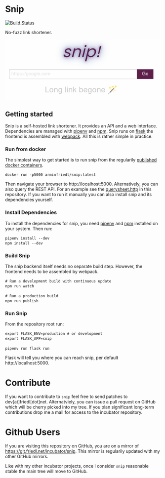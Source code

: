 # Snip
[![Build Status](https://drone.friedl.net/api/badges/incubator/snip/status.svg)](https://drone.friedl.net/incubator/snip)

No-fuzz link shortener.

![Snip Screenshot](snip_screen.png)

## Getting started
Snip is a self-hosted link shortener. It provides an API and a web interface.
Dependencies are managed with [pipenv](https://pipenv.pypa.io/en/latest/) and
[npm](https://www.npmjs.com/). Snip runs on
[flask](https://flask.palletsprojects.com/) the frontend is assembled with
[webpack](https://webpack.js.org/). All this is rather simple in practice.

### Run from docker
The simplest way to get started is to run snip from the regularily [published
docker containers](https://hub.docker.com/repository/docker/arminfriedl/snip).

```shell
docker run -p5000 arminfriedl/snip:latest
```

Then navigate your browser to http://localhost:5000. Alternatively, you can also
query the REST API. For an example see the [querysheet.http](querysheet.http) in
this repository. If you want to run it manually you can also install snip and
its dependencies yourself.

### Install Dependencies
To install the dependencies for snip, you need
[pipenv](https://pipenv.pypa.io/en/latest/) and [npm](https://www.npmjs.com/)
installed on your system. Then run:

```shell
pipenv install --dev
npm install --dev
```

### Build Snip
The snip backend itself needs no separate build step. However, the frontend
needs to be assembled by webpack.


```shell
# Run a development build with continuous update
npm run watch

# Run a production build
npm run publish
```

### Run Snip
From the repository root run:

```shell
export FLASK_ENV=production # or development
export FLASK_APP=snip

pipenv run flask run
```

Flask will tell you where you can reach snip, per default http://localhost:5000.

# Contribute
If you want to contribute to `snip` feel free to send patches to
dev[at]friedl[dot]net. Alternatviely, you can issue a pull request on GitHub
which will be cherry picked into my tree. If you plan significant long-term
contributions drop me a mail for access to the incubator repository.

# Github Users
If you are visiting this repository on GitHub, you are on a mirror of
https://git.friedl.net/incubator/snip. This mirror is regularily updated
with my other GitHub mirrors.

Like with my other incubator projects, once I consider `snip` reasonable
stable the main tree will move to GitHub.
